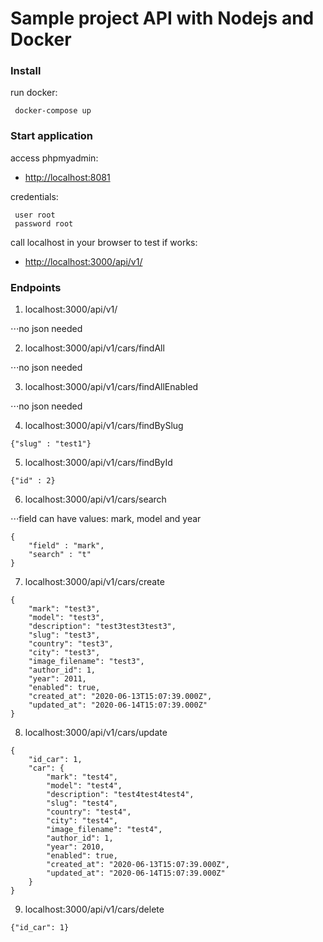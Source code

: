 # Sample project API with Nodejs and Docker
### Install

run docker:
```
 docker-compose up
```


### Start application

access phpmyadmin:
- [http://localhost:8081](http://localhost:8081)

credentials:
```
 user root
 password root
```

call localhost in your browser to test if works:
- [http://localhost:3000/api/v1/](http://localhost:3000/api/v1/)


### Endpoints

1. localhost:3000/api/v1/

⋅⋅⋅no json needed

2. localhost:3000/api/v1/cars/findAll

⋅⋅⋅no json needed

3. localhost:3000/api/v1/cars/findAllEnabled

⋅⋅⋅no json needed

4. localhost:3000/api/v1/cars/findBySlug
```
{"slug" : "test1"}
```
5. localhost:3000/api/v1/cars/findById
```
{"id" : 2}
```
6. localhost:3000/api/v1/cars/search

⋅⋅⋅field can have values: mark, model and year
```
{
    "field" : "mark",
    "search" : "t"
}
```
7. localhost:3000/api/v1/cars/create
```
{
    "mark": "test3",
    "model": "test3",
    "description": "test3test3test3",
    "slug": "test3",
    "country": "test3",
    "city": "test3",
    "image_filename": "test3",
    "author_id": 1,
    "year": 2011,
    "enabled": true,
    "created_at": "2020-06-13T15:07:39.000Z",
    "updated_at": "2020-06-14T15:07:39.000Z"
}
```
8. localhost:3000/api/v1/cars/update
```
{
    "id_car": 1,
    "car": {
        "mark": "test4",
        "model": "test4",
        "description": "test4test4test4",
        "slug": "test4",
        "country": "test4",
        "city": "test4",
        "image_filename": "test4",
        "author_id": 1,
        "year": 2010,
        "enabled": true,
        "created_at": "2020-06-13T15:07:39.000Z",
        "updated_at": "2020-06-14T15:07:39.000Z"
    }
}
```
9. localhost:3000/api/v1/cars/delete
```
{"id_car": 1}
```